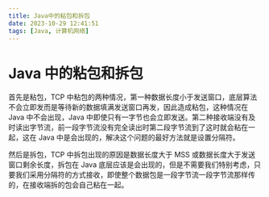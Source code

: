 ```yaml
---
title: Java中的粘包和拆包
date: 2023-10-29 12:41:51
tags: [Java, 计算机网络]
---
```


# Java 中的粘包和拆包

首先是粘包，TCP 中粘包的两种情况，第一种数据长度小于发送窗口，底层算法不会立即发而是等待新的数据填满发送窗口再发，因此造成粘包，这种情况在 Java 中不会出现，Java 中即使只有一字节也会立即发送。第二种接收端没有及时读出字节流，前一段字节流没有完全读出时第二段字节流到了这时就会粘在一起，这在 Java 中是会出现的，解决这个问题的最好方法就是设置分隔符。

然后是拆包，TCP 中拆包出现的原因是数据长度大于 MSS 或数据长度大于发送窗口剩余长度，拆包在 Java 底层应该是会出现的，但是不需要我们特别考虑，只要我们采用分隔符的方式接收，即使整个数据包是一段字节流一段字节流那样传的，在接收端拆的包会自己粘在一起。
